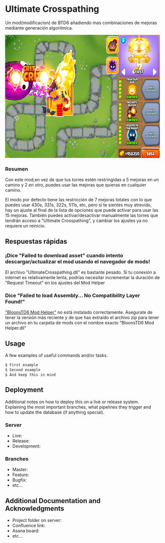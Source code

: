 # Ultimate Crosspathing

Un mod(modificacion) de BTD6 añadiendo mas combinaciones de mejoras mediante generación algorítmica.

<img alt="Screenshot" height="400" src="screenshot.png"/>

### Resumen

Con este mod,en vez de que tus torres estén restringidas a 5 mejoras en un camino y 2 en otro, puedes usar las mejoras que quieras en cualquier camino.

El modo por defecto tiene las restricción de 7 mejoras totales con lo que puedes usar 430s, 331s, 322s, 511s, etc, pero si te sientes muy atrevido, hay un ajuste al final de la lista de opciones que puede activar para usar las 15 mejoras. También puedes activar/desactivar manualmente las torres que tendrán acceso a "Ultimate Crosspathing", y cambiar los ajustes ya no requiere un reinicio.

## Respuestas rápidas
### ¡Dice "Failed to download asset" cuando intento descargar/actualizar el mod usando el navegador de mods!
  El archivo "UltimateCrosspathing.dll" es bastante pesado. Si tu conexión a internet es relativamente lenta, podrías necesitar incrementar la duración de "Request Timeout" en los ajustes del Mod Helper


### Dice "Failed to load Assembly... No Compatibility Layer Found!"
  ["BloonsTD6 Mod Helper"](https://github.com/gurrenm3/BTD-Mod-Helper/releases/latest) no está instalado correctamente. Asegurate de tener la versión más reciente y de que has extraído el archivo zip para tener un archivo en tu carpeta de mods con el nombre exacto "BloonsTD6 Mod Helper.dll"

## Usage

A few examples of useful commands and/or tasks.

```
$ First example
$ Second example
$ And keep this in mind
```

## Deployment

Additional notes on how to deploy this on a live or release system. Explaining the most important branches, what pipelines they trigger and how to update the database (if anything special).

### Server

* Live:
* Release:
* Development:

### Branches

* Master:
* Feature:
* Bugfix:
* etc...

## Additional Documentation and Acknowledgments

* Project folder on server:
* Confluence link:
* Asana board:
* etc...
